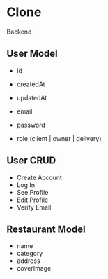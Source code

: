 # Clone

Backend

## User Model

- id
- createdAt
- updatedAt

- email
- password
- role (client | owner | delivery)

## User CRUD

- Create Account
- Log In
- See Profile
- Edit Profile
- Verify Email

## Restaurant Model

- name
- category
- address
- coverImage
